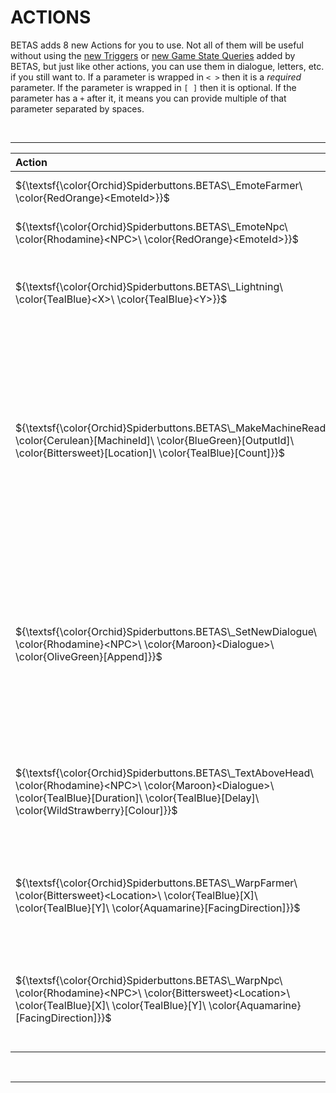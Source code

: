 ﻿# ACTIONS

BETAS adds 8 new Actions for you to use. Not all of them will be useful without using the [new Triggers](Triggers.md) or [new Game State Queries](GameStateQueries.md) added by BETAS, but just like other actions, you can use them in dialogue, letters, etc. if you still want to. If a parameter is wrapped in `< >` then it is a _required_ parameter. If the parameter is wrapped in `[ ]` then it is optional. If the parameter has a `+` after it, it means you can provide multiple of that parameter separated by spaces.

<br>

* * *

| Action                                                                                                                                                                                                 | Effect                                                                                                                                                                                                                                                                                                                                                                                                                                                                                                                                                                                                                                                |
|:-------------------------------------------------------------------------------------------------------------------------------------------------------------------------------------------------------|:------------------------------------------------------------------------------------------------------------------------------------------------------------------------------------------------------------------------------------------------------------------------------------------------------------------------------------------------------------------------------------------------------------------------------------------------------------------------------------------------------------------------------------------------------------------------------------------------------------------------------------------------------|
| $`{\textsf{\color{Orchid}Spiderbuttons.BETAS\_EmoteFarmer\ \color{RedOrange}<EmoteId>}}`$                                                                                                              | Cause an emote bubble for the given `EmoteId` to appear above the local player's head.                                                                                                                                                                                                                                                                                                                                                                                                                                                                                                                                                                |
| $`{\textsf{\color{Orchid}Spiderbuttons.BETAS\_EmoteNpc\ \color{Rhodamine}<NPC>\ \color{RedOrange}<EmoteId>}}`$                                                                                         | Cause an emote bubble for the given `EmoteId` to appear above the head of the specified `NPC`.                                                                                                                                                                                                                                                                                                                                                                                                                                                                                                                                                         |
| $`{\textsf{\color{Orchid}Spiderbuttons.BETAS\_Lightning\ \color{TealBlue}<X>\ \color{TealBlue}<Y>}}`$                                                                                                  | Cause lightning to strike at the specified `X` and `Y` coordinates on the current map. This lightning is purely cosmetic and will not actually damage anything. The `X` and `Y` parameters support [relative coordinates](RelativeQueries.md#Coordinates).                                                                                                                                                                                                                                                                                                                                                                                            |
| $`{\textsf{\color{Orchid}Spiderbuttons.BETAS\_MakeMachineReady\ \color{Cerulean}[MachineId]\ \color{BlueGreen}[OutputId]\ \color{Bittersweet}[Location]\ \color{TealBlue}[Count]}}`$                   | Cause one or more machines in a location(s) to instantly finish producing their output. `MachineId` should be the item ID of the machine you want to target if you only want specific ones; set it to `-1` for any machine. `OutputId` should be the qualified item ID of the output item if you only want to finish specific items; set it to `-1` for any output. `Location` should be the name of the location you want to look for machines in; set it to `-1` if you want to look everywhere. `Count` is the number of machines you want to instantly finish; set it to `-1` if you want unlimited. All parameters have a default value of `-1`. |
| $`{\textsf{\color{Orchid}Spiderbuttons.BETAS\_SetNewDialogue\ \color{Rhodamine}<NPC>\ \color{Maroon}<Dialogue>\ \color{OliveGreen}[Append]}}`$                                                         | Give an `NPC` a new line of `Dialogue` to say today. The `Dialogue` can be a literal string of dialogue text (dialogue commands and formatting are supported) or a translation key e.g. `Characters\\Dialogue\\Haley:winter_9`. Remember to wrap the dialogue in escaped quotes as necessary. The `Append` parameter is a boolean value that determines whether the currently existing dialogue for the `NPC` is overwritten (false) or if the new dialogue is added in front of the existing dialogue (true). It defaults to false.                                                                                                                  |
| $`{\textsf{\color{Orchid}Spiderbuttons.BETAS\_TextAboveHead\ \color{Rhodamine}<NPC>\ \color{Maroon}<Dialogue>\ \color{TealBlue}[Duration]\ \color{TealBlue}[Delay]\ \color{WildStrawberry}[Colour]}}`$ | Cause a speech bubble to appear above the `NPC` that says a `Dialogue`. It will last for `Duration` milliseconds (default 3000) and wait `Delay` milliseconds (default 0) before appearing. The `Colour` parameter controls the colour of the text (default black).                                                                                                                                                                                                                                                                                                                                                                                   |
| $`{\textsf{\color{Orchid}Spiderbuttons.BETAS\_WarpFarmer\ \color{Bittersweet}<Location>\ \color{TealBlue}[X]\ \color{TealBlue}[Y]\ \color{Aquamarine}[FacingDirection]}}`$                             | Warp the Farmer to the `X` and `Y` tile coordinates (both default to 0) in a given `Location`. The farmer will be facing in `FacingDirection` (default 2) after the warp. Warps leading inside the FarmHouse may not always work correctly. The `Location`, `X`, and `Y` parameters support [relative queries](RelativeQueries.md).                                                                                                                                                                                                                                                                                                                   |
| $`{\textsf{\color{Orchid}Spiderbuttons.BETAS\_WarpNpc\ \color{Rhodamine}<NPC>\ \color{Bittersweet}<Location>\ \color{TealBlue}[X]\ \color{TealBlue}[Y]\ \color{Aquamarine}[FacingDirection]}}`$        | Warp the given `NPC` to the `X` and `Y` tile coordinates (both default to 0) in a given `Location`. The `NPC` will be facing in `FacingDirection` after the warp. Warps leading inside the FarmHouse may not always work correctly. The `Location`, `X`, and `Y` parameters support  [relative queries](RelativeQueries.md)                                                                                                                                                                                                                                                                                                                           |

<br>

* * *